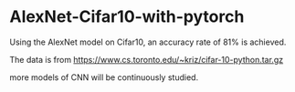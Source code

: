 # AlexNet-Cifar10-with-pytorch

Using the AlexNet model on Cifar10, an accuracy rate of 81% is achieved.

The data is from https://www.cs.toronto.edu/~kriz/cifar-10-python.tar.gz

more models of CNN will be continuously studied.

